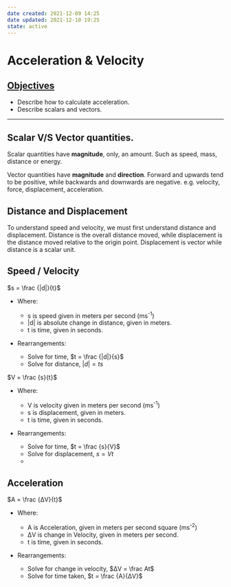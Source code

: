 ```yaml
---
date created: 2021-12-09 14:25
date updated: 2021-12-10 19:25
state: active
---
```


# Acceleration & Velocity

## <ins>Objectives</ins>

- Describe how to calculate acceleration.
- Describe scalars and vectors.

---

## Scalar V/S Vector quantities.

Scalar quantities have **magnitude**, only, an amount. Such as speed, mass, distance or energy.

Vector quantities have **magnitude** and **direction**. Forward and upwards tend to be positive, while backwards and downwards are negative. e.g. velocity, force, displacement, acceleration.

## Distance and Displacement

To understand speed and velocity, we must first understand distance and displacement.
Distance is the overall distance moved, while displacement is the distance moved relative to the origin point. Displacement is vector while distance is a scalar unit.

## Speed / Velocity

$s = \frac {|d|}{t}$

- Where:
  - s is speed given in meters per second (ms<sup>-1</sup>)
  - |d| is absolute change in distance, given in meters.
  - t is time, given in seconds.

- Rearrangements:
  - Solve for time, $t = \frac {|d|}{s}$
  - Solve for distance, $|d| = ts$

$V = \frac {s}{t}$

- Where:
  - V is velocity given in meters per second (ms<sup>-1</sup>)
  - s is displacement, given in meters.
  - t is time, given in seconds.

- Rearrangements:
  - Solve for time, $t = \frac {s}{V}$
  - Solve for displacement, $s = Vt$
  -

## Acceleration

$A = \frac {ΔV}{t}$

- Where:
  - A is Acceleration, given in meters per second square (ms<sup>-2</sup>)
  - ΔV is change in Velocity, given in meters per second.
  - t is time, given in seconds.

- Rearrangements:
  - Solve for change in velocity, $ΔV = \frac At$
  - Solve for time taken, $t = \frac {A}{ΔV}$

